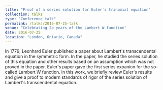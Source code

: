 ```yaml
---
title: "Proof of a series solution for Euler's trinomial equation"
collection: talks
type: "Conference talk"
permalink: /talks/2016-07-25-talk
venue: "Celebrating 2o years of the Lambert W function"
date: 2016-07-25
location: "London, Ontario, Canada"
---
```


In 1779, Leonhard Euler published a paper about Lambert's transcendental equation in the symmetric form. In the paper, he studied the series solution of this equation and other results based on an assumption which was not proved in the paper. Euler's paper gave the first series expanion for the so-called Lambert W function. In this work, we briefly review Euler's results and give a proof to modern standards of rigor of the series solution of Lambert's transcendental equation.
